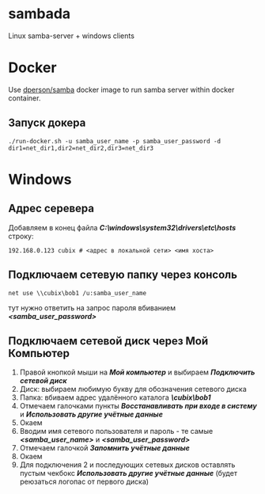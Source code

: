 # sambada
Linux samba-server + windows clients

# Docker
Use [dperson/samba](https://github.com/dperson/samba) docker image to run samba server within docker container.

## Запуск докера
```
./run-docker.sh -u samba_user_name -p samba_user_password -d dir1=net_dir1,dir2=net_dir2,dir3=net_dir3
```

# Windows

## Адрес серевера
Добавляем в конец файла ***C:\windows\system32\drivers\etc\hosts*** строку:
```
192.168.0.123 cubix # <адрес в локальной сети> <имя хоста>
```

## Подключаем сетевую папку через консоль
```
net use \\cubix\bob1 /u:samba_user_name
```
тут нужно ответить на запрос пароля вбиванием ***<samba_user_password>***

## Подключаем сетевой диск через Мой Компьютер

1. Правой кнопкой мыши на ***Мой компьютер*** и выбираем ***Подключить сетевой диск***
1. Диск: выбираем любимую букву для обозначения сетевого диска
1. Папка: вбиваем адрес удалённого каталога ***\\cubix\bob1***
1. Отмечаем галочками пункты ***Восстанавливать при входе в систему*** и ***Использовать другие учётные данные***
1. Окаем
1. Вводим имя сетевого пользователя и пароль - те самые ***<samba_user_name>*** и ***<samba_user_password>***
1. Отмечаем галочкой ***Запомнить учётные данные***
1. Окаем
1. Для подключения 2 и последующих сетевых дисков оставлять пустым чекбокс ***Использовать другие учётные данные*** (будет реюзаться логопас от первого диска)
